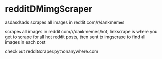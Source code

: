 # redditDMimgScraper
asdasdsads
scrapes all images in reddit.com/r/dankmemes

scrapes all images in reddit.com/r/dankmemes/hot, linkscrape is where you get to scrape for 
all hot reddit posts, then sent to imgscrape to find all images in each post

check out redditscraper.pythonanywhere.com
